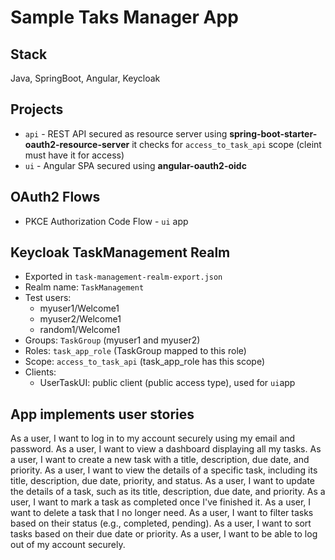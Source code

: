 # Sample Taks Manager App

## Stack
Java, SpringBoot, Angular, Keycloak

## Projects
* `api` - REST API secured as resource server using **spring-boot-starter-oauth2-resource-server** it checks for `access_to_task_api` scope (cleint must have it for access)
* `ui` - Angular SPA secured using **angular-oauth2-oidc**

## OAuth2 Flows
* PKCE Authorization Code Flow - `ui` app

## Keycloak TaskManagement Realm
* Exported in `task-management-realm-export.json`
* Realm name: `TaskManagement`
* Test users: 
    - myuser1/Welcome1 
    - myuser2/Welcome1
    - random1/Welcome1
* Groups: `TaskGroup` (myuser1 and myuser2)
* Roles: `task_app_role` (TaskGroup mapped to this role)    
* Scope: `access_to_task_api` (task_app_role has this scope) 
* Clients:
    - UserTaskUI: public client (public access type), used for `ui`app

## App implements user stories
As a user, I want to log in to my account securely using my email and password.
As a user, I want to view a dashboard displaying all my tasks.
As a user, I want to create a new task with a title, description, due date, and priority.
As a user, I want to view the details of a specific task, including its title, description, due date, priority, and status.
As a user, I want to update the details of a task, such as its title, description, due date, and priority.
As a user, I want to mark a task as completed once I've finished it.
As a user, I want to delete a task that I no longer need.
As a user, I want to filter tasks based on their status (e.g., completed, pending).
As a user, I want to sort tasks based on their due date or priority.
As a user, I want to be able to log out of my account securely.
  
